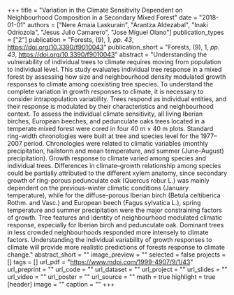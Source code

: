 +++
title = "Variation in the Climate Sensitivity Dependent on Neighbourhood Composition in a Secondary Mixed Forest"
date = "2018-01-01"
authors = ["Nere Amaia Laskurain", "Arantza Aldezabal", "Inaki Odriozola", "Jesus Julio Camarero", "Jose Miguel Olano"]
publication_types = ["2"]
publication = "Forests, (9), 1, _pp. 43_, https://doi.org/10.3390/f9010043"
publication_short = "Forests, (9), 1, _pp. 43_, https://doi.org/10.3390/f9010043"
abstract = "Understanding the vulnerability of individual trees to climate requires moving from population to individual level. This study evaluates individual tree response in a mixed forest by assessing how size and neighbourhood density modulated growth responses to climate among coexisting tree species. To understand the complete variation in growth responses to climate, it is necessary to consider intrapopulation variability. Trees respond as individual entities, and their response is modulated by their characteristics and neighbourhood context. To assess the individual climate sensitivity, all living Iberian birches, European beeches, and pedunculate oaks trees located in a temperate mixed forest were cored in four 40 m × 40 m plots. Standard ring-width chronologies were built at tree and species level for the 1977–2007 period. Chronologies were related to climatic variables (monthly precipitation, hailstorm and mean temperature, and summer (June–August) precipitation). Growth response to climate varied among species and individual trees. Differences in climate–growth relationship among species could be partially attributed to the different xylem anatomy, since secondary growth of ring-porous pedunculate oak (Quercus robur L.) was mainly dependent on the previous-winter climatic conditions (January temperature), while for the diffuse-porous Iberian birch (Betula celtiberica Rothm. and Vasc.) and European beech (Fagus sylvatica L.), spring temperature and summer precipitation were the major constraining factors of growth. Tree features and identity of neighbourhood modulated climatic response, especially for Iberian birch and pedunculate oak. Dominant trees in less crowded neighbourhoods responded more intensely to climate factors. Understanding the individual variability of growth responses to climate will provide more realistic predictions of forests response to climate change."
abstract_short = ""
image_preview = ""
selected = false
projects = []
tags = []
url_pdf = "https://www.mdpi.com/1999-4907/9/1/43"
url_preprint = ""
url_code = ""
url_dataset = ""
url_project = ""
url_slides = ""
url_video = ""
url_poster = ""
url_source = ""
math = true
highlight = true
[header]
image = ""
caption = ""
+++
